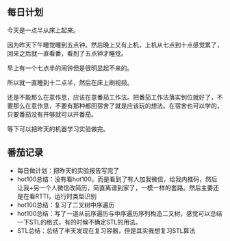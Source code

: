 ## 每日计划

今天是一点半从床上起来。

因为昨天下午睡觉睡到五点钟。然后晚上又有上机，上机从七点到十点感觉累了，回来之后就一直看番，看到了五点钟才睡觉。

早上有一个七点半的闹钟但是很明显起不来的。

所以就一直睡到十二点半，然后在床上刷视频。

还是不能那么在意作息，应该在意番茄工作法。把番茄工作法落实到位就好了，不要那么在意作息，不要有那种都回宿舍了就是应该玩的想法。在宿舍也可以学的，只要番茄没有开够就可以开番茄。

等下可以把昨天的机器学习实验做完。

## 番茄记录

- 每日做计划：把昨天的实验报告写完了
- hot100总结：没有看hot100，而是看到了有人加我微信，给我内推码，然后让我+另一个人微信改简历，简直离谱到家了，一模一样的套路。然后主要还是在看RTTI，运行时类型识别
- hot100总结：复习了二叉树中序遍历
- hot100总结：写了一道从前序遍历与中序遍历序列构造二叉树，感觉可以总结一下STL的格式，有的时候不确定STL的用法。
- STL总结：总结了半天发现在复习容器，但是其实我想复习STL算法

